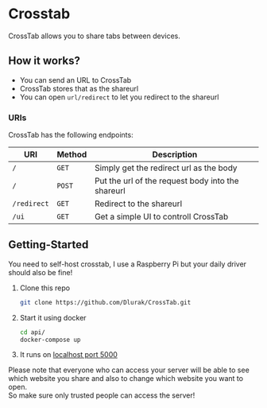 # Crosstab

CrossTab allows you to share tabs between devices.

## How it works?

- You can send an URL to CrossTab
- CrossTab stores that as the shareurl
- You can open `url/redirect` to let you redirect to the shareurl

### URIs

CrossTab has the following endpoints:

| URI         | Method | Description                                       |
| ----------- | ------ | ------------------------------------------------- |
| `/`         | `GET`  | Simply get the redirect url as the body           |
| `/`         | `POST` | Put the url of the request body into the shareurl |
| `/redirect` | `GET`  | Redirect to the shareurl                          |
| `/ui`       | `GET`  | Get a simple UI to controll CrossTab              |

## Getting-Started

You need to self-host crosstab, I use a Raspberry Pi but your daily driver should also be fine!

1. Clone this repo
   ```bash
   git clone https://github.com/Dlurak/CrossTab.git
   ```
2. Start it using docker
   ```bash
   cd api/
   docker-compose up
   ```
3. It runs on [localhost port 5000](localhost:5000)

Please note that everyone who can access your server will be able to see which website you share and also to change which website you want to open.  
So make sure only trusted people can access the server!

